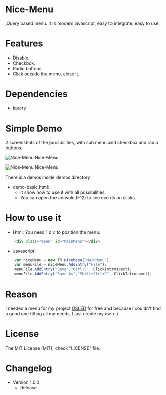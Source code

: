 # Nice-Menu
jQuery based menu. It is modern javascript, easy to integrate, easy to use.

# Features
 - Disable.
 - Checkbox.
 - Radio buttons.
 - Click outside the menu, close it.
 
# Dependencies
 - [jquery](https://jquery.com/)


# Simple Demo
2 screenshots of the possibilities, with sub menu and checkbox and radio buttons.

![Nice-Menu Nice-Menu](http://www.ti-r.com/images/js/tr.menu_sub_menu.jpg)

![Nice-Menu Nice-Menu](http://www.ti-r.com/images/js/tr.menu_checkbox_radiobutton.jpg)

There is a demos inside demos directory

- demo-basic.html:
	* It show how to use it with all possibilities.
	* You can open the console (F12) to see events on clicks. 


# How to use it
- Html:
You need 1 div to position the menu.

```html
	<div class="menu" id="MainMenu"></div>
```

- Javascript:

```js
	var niceMenu = new TR.NiceMenu("MainMenu");
	var menuFile = niceMenu.AddEntry("File");
	menuFile.AddEntry("Save","Ctrl+S", ClickIntrospect);
	menuFile.AddEntry("Save As","Shift+Ctrl+C", ClickIntrospect);
```

# Reason
I needed a menu for my project [OSLED](https://www.ti-r.com/?C++/OpenGL/OSLED) for free and because I couldn't find a good one fitting all my needs, I just create my own :)

# License
The MIT License (MIT), check "LICENSE" file.

# Changelog

 - Version 1.0.0
	* Release
	
